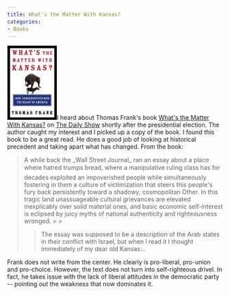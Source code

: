 ```yaml
---
title: What's the Matter With Kansas?
categories:
- Books
---
```


[![What’s The Matter With Kansas?](/assets/posts/2004/040601frank-30011.jpg)](http://www.amazon.com/dp/0805073396/?tag=thingelstad-20)I heard about Thomas Frank's book [What's the Matter With Kansas?](http://www.amazon.com/dp/0805073396/?tag=thingelstad-20) on [The Daily Show](http://www.comedycentral.com/tv_shows/thedailyshowwithjonstewart/) shortly after the presidential election. The author caught my interest and I picked up a copy of the book. I found this book to be a great read. He does a good job of looking at historical precedent and taking apart what has changed.
From the book:

<blockquote>A while back the _Wall Street Journal_ ran an essay about a place where hatred trumps bread, where a manipulative ruling class has for decades exploited an impoverished people while simultaneously fostering in them a culture of victimization that steers this people's fury back persistently toward a shadowy, cosmopolitan Other. In this tragic land unassuageable cultural grievances are elevated inexplicably over solid material ones, and basic economic self-interest is eclipsed by juicy myths of national authenticity and righteousness wronged.
> 
> 

> 
> The essay was supposed to be a description of the Arab states in their conflict with Israel, but when I read it I thought immediately of my dear old Kansas...

> 
> </blockquote>

Frank does not write from the center. He clearly is pro-liberal, pro-union and pro-choice. However, the text does not turn into self-righteous drivel. In fact, he takes issue with the lack of liberal attitudes in the democratic party -- pointing out the weakness that now dominates it.
